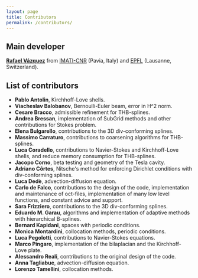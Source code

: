 ```yaml
---
layout: page
title: Contributors
permalink: /contributors/
---
```


## Main developer
[**Rafael Vázquez**](http://www.imati.cnr.it/index.php/rafael-vazquez) from [IMATI-CNR](http://www.imati.cnr.it/) (Pavia, Italy) and [EPFL](http://mns.epfl.ch) (Lausanne, Switzerland).

## List of contributors

* **Pablo Antolin**, Kirchhoff-Love shells.
* **Viacheslav Balobanov**, Bernoulli-Euler beam, error in H^2 norm.
* **Cesare Bracco**, admissible refinement for THB-splines.
* **Andrea Bressan**, implementation of SubGrid methods and other contributions for Stokes problem.
* **Elena Bulgarello**, contributions to the 3D div-conforming splines.
* **Massimo Carraturo**, contributions to coarsening algorithms for THB-splines.
* **Luca Coradello**, contributions to Navier-Stokes and Kirchhoff-Love shells, and reduce memory consumption for THB-splines.
* **Jacopo Corno**, beta testing and geometry of the Tesla cavity.
* **Adriano Côrtes**, Nitsche's method for enforcing Dirichlet conditions with div-conforming splines.
* **Luca Dedè**, advection-diffusion equation.
* **Carlo de Falco**, contributions to the design of the code, implementation and maintenance of oct-files, implementation of many low level functions, and constant advice and support.
* **Sara Frizziero**, contributions to the 3D div-conforming splines.
* **Eduardo M. Garau**, algorithms and implementation of adaptive methods with hierarchical B-splines.
* **Bernard Kapidani**, spaces with periodic conditions.
* **Monica Montardini**, collocation methods, periodic conditions.
* **Luca Pegolotti**, contributions to Navier-Stokes equations.
* **Marco Pingaro**, implementation of the bilaplacian and the Kirchhoff-Love plate.
* **Alessandro Reali**, contributions to the original design of the code.
* **Anna Tagliabue**, advection-diffusion equation.
* **Lorenzo Tamellini**, collocation methods.
